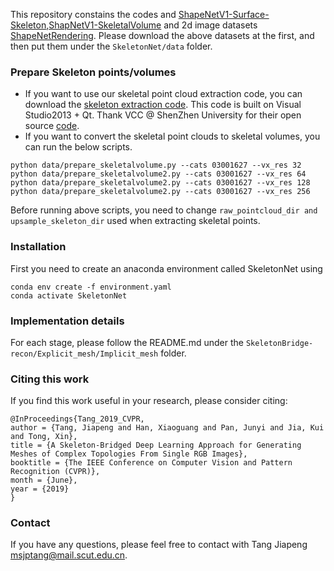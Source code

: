 This repository constains the codes and [ShapeNetV1-Surface-Skeleton](https://drive.google.com/file/d/1FlXiWFuBbryyNvyH07kGGl9WlmuYPVAP/view?usp=sharing),[ShapNetV1-SkeletalVolume](https://drive.google.com/file/d/1gmT6wF-wLYoa_CWfNsPYd0QtwW0V9NqB/view?usp=sharing) and 2d image datasets [ShapeNetRendering](http://cvgl.stanford.edu/data2/ShapeNetRendering.tgz).
Please download the above datasets at the first,  and then put them under the ```SkeletonNet/data``` folder.

### Prepare Skeleton points/volumes
* If you want to use our skeletal point cloud extraction code, you can download the [skeleton extraction code](https://drive.google.com/file/d/1SGL8LJl1kgtUzM8_COwMMo-SzCPSpNLz/view?usp=sharing). This code is built on Visual Studio2013 + Qt. Thank VCC @ ShenZhen University for their open source [code](https://vcc.tech/research/2015/Dpoints]).
* If you want to convert the skeletal point clouds to skeletal volumes, you can run the below scripts.
```shell 
python data/prepare_skeletalvolume.py --cats 03001627 --vx_res 32
python data/prepare_skeletalvolume2.py --cats 03001627 --vx_res 64
python data/prepare_skeletalvolume2.py --cats 03001627 --vx_res 128
python data/prepare_skeletalvolume2.py --cats 03001627 --vx_res 256
```

Before running above scripts, you need to change ```raw_pointcloud_dir and upsample_skeleton_dir``` used when extracting skeletal points.

### Installation
First you need to create an anaconda environment called SkeletonNet using
```shell
conda env create -f environment.yaml
conda activate SkeletonNet
```


### Implementation details
For each stage, please follow the README.md under the ```SkeletonBridge-recon/Explicit_mesh/Implicit_mesh``` folder.


### Citing this work
If you find this work useful in your research, please consider citing:
```shell
@InProceedings{Tang_2019_CVPR,
author = {Tang, Jiapeng and Han, Xiaoguang and Pan, Junyi and Jia, Kui and Tong, Xin},
title = {A Skeleton-Bridged Deep Learning Approach for Generating Meshes of Complex Topologies From Single RGB Images},
booktitle = {The IEEE Conference on Computer Vision and Pattern Recognition (CVPR)},
month = {June},
year = {2019}
}
```

### Contact 
If you have any questions,  please feel free to contact with Tang Jiapeng msjptang@mail.scut.edu.cn.